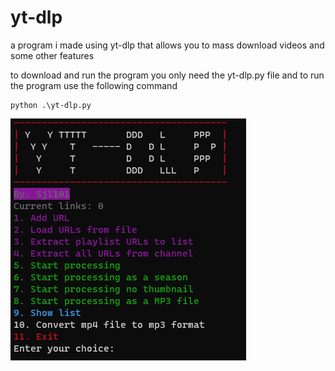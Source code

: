 # yt-dlp
a program i made using yt-dlp that allows you to mass download videos and some other features

to download and run the program you only need the yt-dlp.py file
and to run the program use the following command

    python .\yt-dlp.py


![alt text](https://github.com/Sjl101/yt-dlp/blob/main/pic1.png?raw=true)
